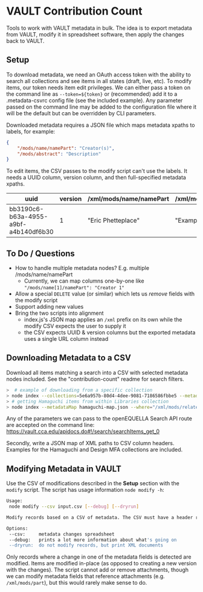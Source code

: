 # VAULT Contribution Count

Tools to work with VAULT metadata in bulk. The idea is to export metadata from VAULT, modify it in spreadsheet software, then apply the changes back to VAULT.

## Setup

To download metadata, we need an OAuth access token with the ability to search all collections and see items in all states (draft, live, etc). To modify items, our token needs item edit privileges. We can either pass a token on the command line as `--token=${token}` or (recommended) add it to a .metadata-csvrc config file (see the included example). Any parameter passed on the command line may be added to the configuration file where it will be the default but can be overridden by CLI parameters.

Downloaded metadata requires a JSON file which maps metadata xpaths to labels, for example:

```json
{
    "/mods/name/namePart": "Creator(s)",
    "/mods/abstract": "Description"
}
```

To edit items, the CSV passes to the modify script can't use the labels. It needs a UUID column, version column, and then full-specified metadata xpaths.

| uuid | version | /xml/mods/name/namePart | /xml/mods/abstract
|---|---|---|---
| bb3190c6-b63a-4955-a9bf-a4b140df6b30 | 1 | "Eric Phetteplace" | "Example CSV"

## To Do / Questions

* How to handle multiple metadata nodes? E.g. multiple /mods/name/namePart
  * Currently, we can map columns one-by-one like `"/mods/name[1]/namePart": "Creator 1"`
* Allow a special `DELETE` value (or similar) which lets us _remove_ fields with the modify script
* Support adding new values
* Bring the two scripts into alignment
  * index.js's JSON map applies an `/xml` prefix on its own while the modify CSV expects the user to supply it
  * the CSV expects UUID & version columns but the exported metadata uses a single URL column instead

## Downloading Metadata to a CSV

Download all items matching a search into a CSV with selected metadata nodes included. See the "contribution-count" readme for search filters.

```sh
>  # example of downloading from a specific collection
> node index --collections=5e6a957b-80d4-4dee-9081-7186586fbbe5 --metadataMap map.json > coll.csv
> # getting Hamaguchi items from within Libraries collection
> node index --metadataMap hamaguchi-map.json --where="/xml/mods/relatedItem/title = 'Hamaguchi Study Print Collection'" > hamaguchi.csv
```

Any of the parameters we can pass to the openEQUELLA Search API route are accepted on the command line: https://vault.cca.edu/apidocs.do#!/search/searchItems_get_0

Secondly, write a JSON map of XML paths to CSV column headers. Examples for the Hamaguchi and Design MFA collections are included.

## Modifying Metadata in VAULT

Use the CSV of modifications described in the **Setup** section with the `modify` script. The script has usage information `node modify -h`:

```sh
Usage:
 node modify --csv input.csv [--debug] [--dryrun]

Modify records based on a CSV of metadata. The CSV must have a header row, the first column must be the item UUID, and the second column must be the item version. The rest are treaded as metadata columns where the header is the XPath of the field to be modified (e.g. "/xml/mods/abstract"). It is recommended to use full paths that start with "/xml/mods".

Options:
 --csv:     metadata changes spreadsheet
 --debug:   prints a lot more information about what's going on
 --dryrun:  do not modify records, but print XML documents
```

Only records where a change in one of the metadata fields is detected are modified. Items are modified in-place (as opposed to creating a new version with the changes). The script cannot add or remove attachments, though we can modify metadata fields that reference attachments (e.g. `/xml/mods/part`), but this would rarely make sense to do.
